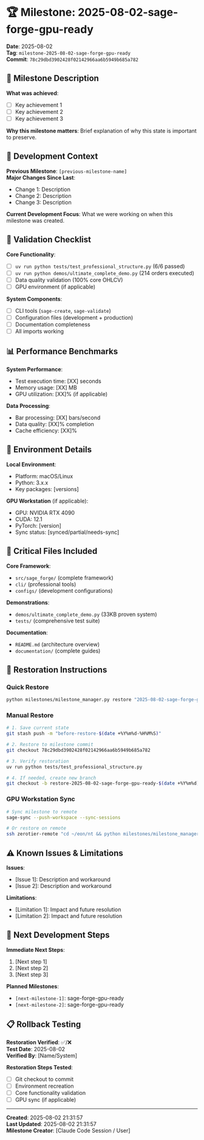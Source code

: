 # 🏆 Milestone: 2025-08-02-sage-forge-gpu-ready

**Date**: 2025-08-02  
**Tag**: `milestone-2025-08-02-sage-forge-gpu-ready`  
**Commit**: `78c29dbd3902428f02142966aa6b5949b685a782`

## 📝 Milestone Description

**What was achieved**:
- [ ] Key achievement 1
- [ ] Key achievement 2
- [ ] Key achievement 3

**Why this milestone matters**:
Brief explanation of why this state is important to preserve.

## 🎯 Development Context

**Previous Milestone**: `[previous-milestone-name]`  
**Major Changes Since Last**:
- Change 1: Description
- Change 2: Description
- Change 3: Description

**Current Development Focus**:
What we were working on when this milestone was created.

## 🧪 Validation Checklist

**Core Functionality**:
- [ ] `uv run python tests/test_professional_structure.py` (6/6 passed)
- [ ] `uv run python demos/ultimate_complete_demo.py` (214 orders executed)
- [ ] Data quality validation (100% core OHLCV)
- [ ] GPU environment (if applicable)

**System Components**:
- [ ] CLI tools (`sage-create`, `sage-validate`)
- [ ] Configuration files (development + production)
- [ ] Documentation completeness
- [ ] All imports working

## 📊 Performance Benchmarks

**System Performance**:
- Test execution time: [XX] seconds
- Memory usage: [XX] MB
- GPU utilization: [XX]% (if applicable)

**Data Processing**:
- Bar processing: [XX] bars/second
- Data quality: [XX]% completion
- Cache efficiency: [XX]%

## 🔧 Environment Details

**Local Environment**:
- Platform: macOS/Linux
- Python: 3.x.x
- Key packages: [versions]

**GPU Workstation** (if applicable):
- GPU: NVIDIA RTX 4090
- CUDA: 12.1
- PyTorch: [version]
- Sync status: [synced/partial/needs-sync]

## 📁 Critical Files Included

**Core Framework**:
- `src/sage_forge/` (complete framework)
- `cli/` (professional tools)
- `configs/` (development configurations)

**Demonstrations**:
- `demos/ultimate_complete_demo.py` (33KB proven system)
- `tests/` (comprehensive test suite)

**Documentation**:
- `README.md` (architecture overview)
- `documentation/` (complete guides)

## 🚀 Restoration Instructions

### Quick Restore
```bash
python milestones/milestone_manager.py restore "2025-08-02-sage-forge-gpu-ready"
```

### Manual Restore
```bash
# 1. Save current state
git stash push -m "before-restore-$(date +%Y%m%d-%H%M%S)"

# 2. Restore to milestone commit
git checkout 78c29dbd3902428f02142966aa6b5949b685a782

# 3. Verify restoration
uv run python tests/test_professional_structure.py

# 4. If needed, create new branch
git checkout -b restore-2025-08-02-sage-forge-gpu-ready-$(date +%Y%m%d)
```

### GPU Workstation Sync
```bash
# Sync milestone to remote
sage-sync --push-workspace --sync-sessions

# Or restore on remote
ssh zerotier-remote "cd ~/eon/nt && python milestones/milestone_manager.py restore '2025-08-02-sage-forge-gpu-ready'"
```

## ⚠️ Known Issues & Limitations

**Issues**:
- [Issue 1]: Description and workaround
- [Issue 2]: Description and workaround

**Limitations**:
- [Limitation 1]: Impact and future resolution
- [Limitation 2]: Impact and future resolution

## 🔮 Next Development Steps

**Immediate Next Steps**:
1. [Next step 1]
2. [Next step 2]
3. [Next step 3]

**Planned Milestones**:
- `[next-milestone-1]`: sage-forge-gpu-ready
- `[next-milestone-2]`: sage-forge-gpu-ready

## 📋 Rollback Testing

**Restoration Verified**: ✅/❌  
**Test Date**: 2025-08-02  
**Verified By**: [Name/System]  

**Restoration Steps Tested**:
- [ ] Git checkout to commit
- [ ] Environment recreation
- [ ] Core functionality validation
- [ ] GPU sync (if applicable)

---

**Created**: 2025-08-02 21:31:57  
**Last Updated**: 2025-08-02 21:31:57  
**Milestone Creator**: [Claude Code Session / User]